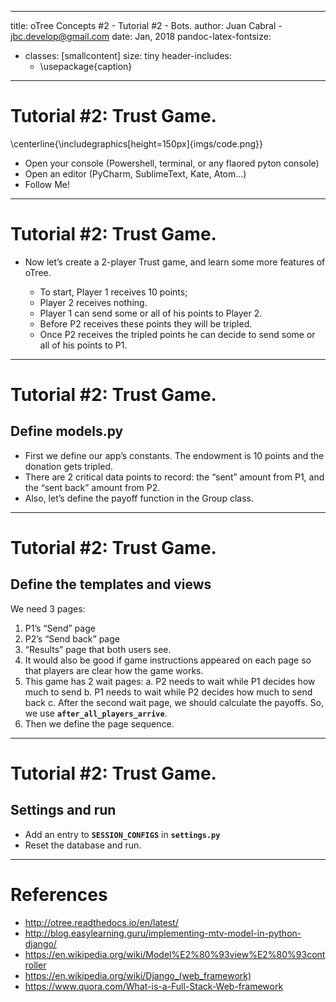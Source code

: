 
---
title:  oTree Concepts \#2 - Tutorial \#2 - Bots.
author: Juan Cabral - jbc.develop@gmail.com
date: Jan, 2018
pandoc-latex-fontsize:
  - classes: [smallcontent]
    size: tiny
header-includes:
    - \usepackage{caption}

---

# Tutorial \#2: Trust Game.

\centerline{\includegraphics[height=150px]{imgs/code.png}}

- Open your console (Powershell, terminal, or any flaored pyton console)
- Open an editor (PyCharm, SublimeText, Kate, Atom...)
- Follow Me!

---

# Tutorial \#2: Trust Game.

-   Now let’s create a 2-player Trust game, and learn some more features of oTree.

    -   To start, Player 1 receives 10 points;
    -   Player 2 receives nothing.
    -   Player 1 can send some or all of his points to Player 2.
    -   Before P2 receives these points they will be tripled.
    -   Once P2 receives the tripled points he can decide to send some or all of
        his points to P1.

---

# Tutorial \#2: Trust Game.

## Define models.py

-   First we define our app’s constants. The endowment is 10 points and the
    donation gets tripled.
-   There are 2 critical data points to record: the “sent” amount from P1, and
    the “sent back” amount from P2.
-   Also, let’s define the payoff function in the Group class.

---

# Tutorial \#2: Trust Game.

## Define the templates and views

We need 3 pages:

1.  P1’s “Send” page
2.  P2’s “Send back” page
3.  “Results” page that both users see.
4.  It would also be good if game instructions appeared on each page so
    that players are clear how the game works.
5.  This game has 2 wait pages:
    a.  P2 needs to wait while P1 decides how much to send
    b.  P1 needs to wait while P2 decides how much to send back
    c.  After the second wait page, we should calculate the payoffs. So, we use
        **`after_all_players_arrive`**.
6.  Then we define the page sequence.

---

# Tutorial \#2: Trust Game.

## Settings and run

-   Add an entry to **`SESSION_CONFIGS`** in **`settings.py`**
-   Reset the database and run.


----------------------------------------------------------------------

# References

-   http://otree.readthedocs.io/en/latest/
-   http://blog.easylearning.guru/implementing-mtv-model-in-python-django/
-   https://en.wikipedia.org/wiki/Model%E2%80%93view%E2%80%93controller
-   https://en.wikipedia.org/wiki/Django_(web_framework)
-   https://www.quora.com/What-is-a-Full-Stack-Web-framework
